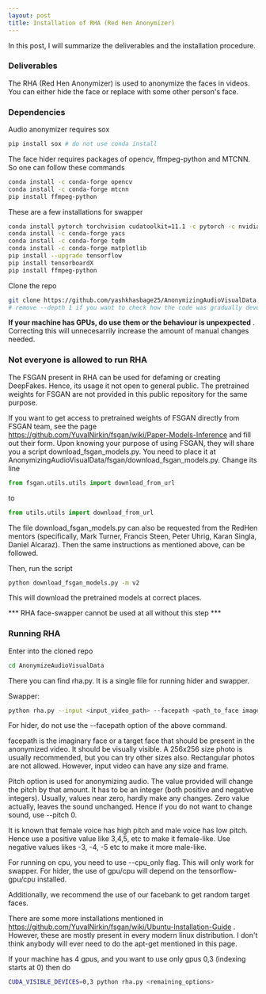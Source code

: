 ```yaml
--- 
layout: post
title: Installation of RHA (Red Hen Anonymizer)
---
```


In this post, I will summarize the deliverables and the installation procedure. 

### Deliverables

The RHA (Red Hen Anonymizer) is used to anonymize the faces in videos. You can either hide the face or replace with some other person's face. 

### Dependencies

Audio anonymizer requires sox

```bash
pip install sox # do not use conda install
```

The face hider requires packages of opencv, ffmpeg-python and MTCNN. So one can follow these commands

```bash
conda install -c conda-forge opencv
conda install -c conda-forge mtcnn
pip install ffmpeg-python
```

These are a few installations for swapper

```bash
conda install pytorch torchvision cudatoolkit=11.1 -c pytorch -c nvidia # actually any latest version will work
conda install -c conda-forge yacs
conda install -c conda-forge tqdm
conda install -c conda-forge matplotlib
pip install --upgrade tensorflow
pip install tensorboardX
pip install ffmpeg-python
```

Clone the repo 
```bash
git clone https://github.com/yashkhasbage25/AnonymizingAudioVisualData.git --depth 1 
# remove --depth 1 if you want to check how the code was gradually developed
``` 

**If your machine has GPUs, do use them or the behaviour is unpexpected** . Correcting this will unnecesarrily increase the amount of manual changes needed. 


### Not everyone is allowed to run RHA

The FSGAN present in RHA can be used for defaming or creating DeepFakes. Hence, its usage it not open to general public. The pretrained weights for FSGAN are not provided in this public repository for the same purpose. 

If you want to get access to pretrained weights of FSGAN directly from FSGAN team, see the page https://github.com/YuvalNirkin/fsgan/wiki/Paper-Models-Inference and fill out their form. Upon knowing your purpose of using FSGAN,  they will share you a script download_fsgan_models.py. You need to place it at AnonymizingAudioVisualData/fsgan/download_fsgan_models.py. Change its line 
```python 
from fsgan.utils.utils import download_from_url
```
to 
```python
from utils.utils import download_from_url
``` 
The file download_fsgan_models.py can also be requested from the RedHen mentors (specifically, Mark Turner, Francis Steen, Peter Uhrig, Karan Singla, Daniel Alcaraz). Then the same instructions as mentioned above, can be followed. 

Then, run the script
```bash
python download_fsgan_models.py -m v2 
```

This will download the pretrained models at correct places.

*** RHA face-swapper cannot be used at all without this step ***

### Running RHA

Enter into the cloned repo
```bash
cd AnonymizeAudioVisualData
```
There you can find rha.py. It is a single file for running hider and swapper. 

Swapper:
```bash
python rha.py --input <input_video_path> --facepath <path_to_face image> --outpath <path_for_output video> --pitch <pitch change value>
```

For hider, do not use the --facepath option of the above command.


facepath is the imaginary face or a target face that should be present in the anonymized video. It should be visually visible. A 256x256 size photo is usually recommended, but you can try other sizes also. Rectangular photos are not allowed. However, input video can have any size and frame.  


Pitch option is used for anonymizing audio. The value provided will change the pitch by that amount. It has to be an integer (both positive and negative integers). Usually, values near zero, hardly make any changes. Zero value actually, leaves the sound unchanged. Hence if you do  not want to change sound, use --pitch 0. 

It is known that female voice has high pitch and male voice has low pitch. Hence use a positive value like 3,4,5, etc to make it female-like. Use negative values likes -3, -4, -5 etc to make it more male-like. 

For running on cpu, you need to use --cpu_only flag. This will only work for swapper. For hider, the use of gpu/cpu will depend on the tensorflow-gpu/cpu installed. 

Additionally, we recommend the use of our facebank to get random target faces. 

There are some more installations mentioned in https://github.com/YuvalNirkin/fsgan/wiki/Ubuntu-Installation-Guide . However, these are mostly present in every modern linux distribution. I don't think anybody will ever need to do the apt-get mentioned in this page.

If your machine has 4 gpus, and you want to use only gpus 0,3 (indexing starts at 0) then do

```bash
CUDA_VISIBLE_DEVICES=0,3 python rha.py <remaining_options>
```
